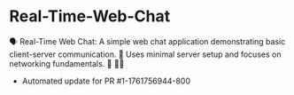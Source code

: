 # Real-Time-Web-Chat
🗣️ Real-Time Web Chat: A simple web chat application demonstrating basic client-server communication. 💬 Uses minimal server setup and focuses on networking fundamentals. 📡 🧑‍💻


- Automated update for PR #1-1761756944-800